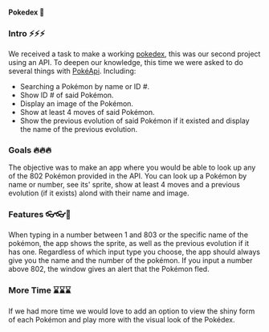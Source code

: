 #### Pokedex 📘

### Intro ⚡⚡⚡
We received a task to make a working [pokedex](https://lisonallie.github.io/Pokedex/), this was our second project using an API. To deepen our knowledge, this time we were asked to do several things with [PokéApi](https://pokeapi.co/). Including: 
- Searching a Pokémon by name or ID #.
- Show ID # of said Pokémon.
- Display an image of the Pokémon.
- Show at least 4 moves of said Pokémon.
- Show the previous evolution of said Pokémon if it existed and display the name of the previous evolution.

### Goals 🔥🔥🔥
The objective was to make an app where you would be able to look up any of the 802 Pokémon provided in the API. You can look up a Pokémon by name or number, see its' sprite, show at least 4 moves and a previous evolution (if it exists) alond with their name and image.

### Features 👓👓🔎
When typing in a number between 1 and 803 or the specific name of the pokémon, the app shows the sprite, as well as the previous evolution if it has one. Regardless of which input type you choose, the app should always give you the name and the number of the pokémon. If you input a number above 802, the window gives an alert that the Pokémon fled.

### More Time ⌛⌛⌛
If we had more time we would love to add an option to view the shiny form of each Pokémon and play more with the visual look of the Pokédex.